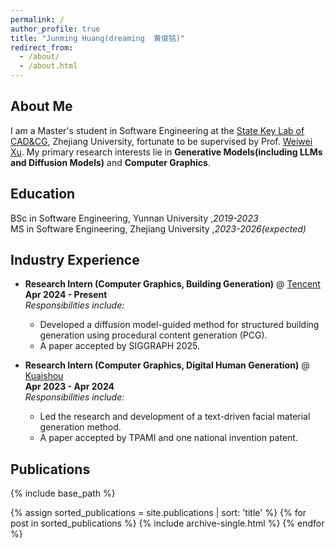 ```yaml
---
permalink: /
author_profile: true
title: "Junming Huang(dreaming  黄俊铭)" 
redirect_from: 
  - /about/
  - /about.html
---
```


## About Me
I am a Master's student in Software Engineering at the [State Key Lab of CAD&CG](http://www.cad.zju.edu.cn/#), Zhejiang University, fortunate to be supervised by Prof. [Weiwei Xu](http://www.cad.zju.edu.cn/home/weiweixu/). My primary research interests lie in **Generative Models(including LLMs and Diffusion Models)** and **Computer Graphics**.

## Education
BSc in Software Engineering,  Yunnan University  ,*2019-2023* <br>
MS  in Software Engineering, Zhejiang University ,*2023-2026(expected)*

## Industry Experience
* **Research Intern (Computer Graphics, Building Generation)** @ [Tencent](https://www.tencent.com/en-us/index.html)<br>
    **Apr 2024 - Present**<br>
    *Responsibilities include:*
    * Developed a diffusion model-guided method for structured building generation using procedural content generation (PCG).
    * A paper accepted by SIGGRAPH 2025.
      

* **Research Intern (Computer Graphics, Digital Human Generation)** @ [Kuaishou](https://ir.kuaishou.com/)<br>
    **Apr 2023 - Apr 2024**<br>
    *Responsibilities include:*
    * Led the research and development of a text-driven facial material generation method.
    * A paper accepted by TPAMI and one national invention patent.

## Publications
{% include base_path %}

<!-- Render publications in alphabetical order by title -->
{% assign sorted_publications = site.publications | sort: 'title' %}
{% for post in sorted_publications %}
  {% include archive-single.html %}
{% endfor %}
